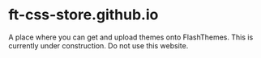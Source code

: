 # ft-css-store.github.io
A place where you can get and upload themes onto FlashThemes.
This is currently under construction. Do not use this website.
